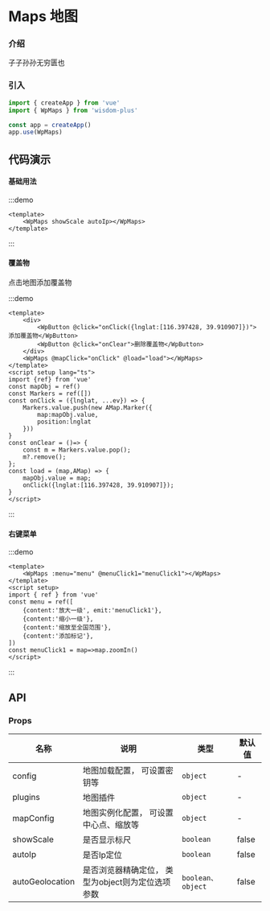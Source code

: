 # Maps 地图

### 介绍

子子孙孙无穷匮也

### 引入

```js
import { createApp } from 'vue'
import { WpMaps } from 'wisdom-plus'

const app = createApp()
app.use(WpMaps)
```

## 代码演示

#### 基础用法

:::demo
```vue
<template>
    <WpMaps showScale autoIp></WpMaps>
</template>
```
:::

#### 覆盖物

点击地图添加覆盖物

:::demo

```vue
<template>
    <div>
        <WpButton @click="onClick({lnglat:[116.397428, 39.910907]})">添加覆盖物</WpButton>
        <WpButton @click="onClear">删除覆盖物</WpButton>
    </div>
    <WpMaps @mapClick="onClick" @load="load"></WpMaps>
</template>
<script setup lang="ts">
import {ref} from 'vue'
const mapObj = ref()
const Markers = ref([])
const onClick = ({lnglat, ...ev}) => {
    Markers.value.push(new AMap.Marker({
        map:mapObj.value,
        position:lnglat
    }))
}
const onClear = ()=> {
    const m = Markers.value.pop();
    m?.remove();
};
const load = (map,AMap) => {
    mapObj.value = map;
    onClick({lnglat:[116.397428, 39.910907]});
}
</script>
```
:::



#### 右键菜单

:::demo
```vue
<template>
    <WpMaps :menu="menu" @menuClick1="menuClick1"></WpMaps>
</template>
<script setup>
import { ref } from 'vue'
const menu = ref([
    {content:'放大一级', emit:'menuClick1'},
    {content:'缩小一级'},
    {content:'缩放至全国范围'},
    {content:'添加标记'},
])
const menuClick1 = map=>map.zoomIn()
</script>
```
:::

## API

### Props

| 名称 | 说明                           | 类型                | 默认值   |
| ------- |------------------------------|-------------------|-------|
| config | 地图加载配置， 可设置密钥等               | `object`          | -     |
| plugins | 地图插件                         | `object`          | -     |
| mapConfig | 地图实例化配置， 可设置中心点、缩放等          | `object`          | -     |
| showScale | 是否显示标尺                       | `boolean`         | false |
| autoIp | 是否Ip定位                       | `boolean`         | false |
| autoGeolocation | 是否浏览器精确定位， 类型为object则为定位选项参数 | `boolean、object ` | false |

